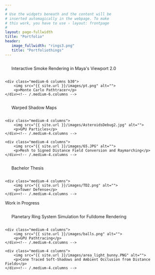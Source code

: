 ```yaml
---
#
# Use the widgets beneath and the content will be
# inserted automagically in the webpage. To make
# this work, you have to use › layout: frontpage
#
layout: page-fullwidth
title: "Portfolio"
header:
   image_fullwidth: "rings3.png"
   title: "Portfoliothings"
---
```

<div class="row t60">
    <div class="medium-6 columns b30">
        <img src="{{ site.url }}/images/density00.JPG" alt="">
        <p> Interactive Smoke Rendering in Maya's Viewport 2.0</p>
    </div><!-- /.medium-6.columns -->

    <div class="medium-6 columns b30">
        <img src="{{ site.url }}/images/pt.png" alt="">
        <p>Monte Carlo Pathtracer</p>
    </div><!-- /.medium-6.columns -->
</div><!-- /.row -->


<div class="row t30">
    <div class="medium-4 columns">
        <img src="{{ site.url }}/images/AsteroidsDebug1.png" alt="">
        <p>Warped Shadow Maps</p>
    </div><!-- /.medium-4.columns -->

    <div class="medium-4 columns">
        <img src="{{ site.url }}/images/AsteroidsDebug2.jpg" alt="">
        <p>GPU Particles</p>
    </div><!-- /.medium-4.columns -->

    <div class="medium-4 columns">
        <img src="{{ site.url }}/images/65.JPG" alt="">
        <p>Mesh to Signed Distance Field Conversion and Raymarching</p>
    </div><!-- /.medium-4.columns -->
</div><!-- /.row -->

<div class="row t30">
    <div class="medium-4 columns">
        <img src="{{ site.url }}/images/Modellvergleiche3.png" alt="">
        <p>Bachelor Thesis</p>
    </div><!-- /.medium-4.columns -->

    <div class="medium-4 columns">
        <img src="{{ site.url }}/images/TD2.png" alt="">
        <p>Tower Defense</p>
    </div><!-- /.medium-4.columns -->
</div><!-- /.row -->

<p> Work in Progress</p>
<div class="row t30">
    <div class="medium-4 columns">
        <img src="{{ site.url }}/images/rings1.png" alt="">
        <p>Planetary Ring System Simulation for Fulldome Rendering</p>
    </div><!-- /.medium-4.columns -->

    <div class="medium-4 columns">
        <img src="{{ site.url }}/images/balls.png" alt="">
        <p>GPU Pathtracing</p>
    </div><!-- /.medium-4.columns -->

    <div class="medium-4 columns">
        <img src="{{ site.url }}/images/area_light_bunny.PNG" alt="">
        <p>Cone Traced Soft-Shadows and Ambient Occlusion from Distance Fields</p>
    </div><!-- /.medium-4.columns -->
</div><!-- /.row -->